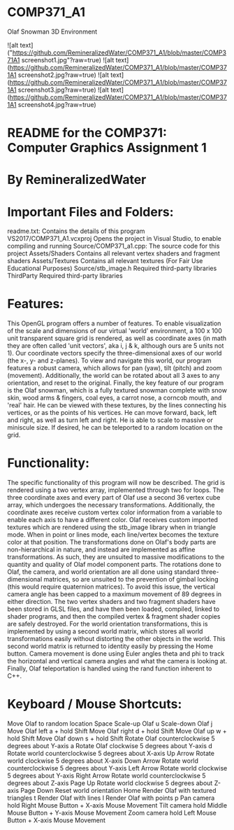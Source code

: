 # COMP371_A1
Olaf Snowman 3D Environment

![alt text]("https://github.com/RemineralizedWater/COMP371_A1/blob/master/COMP371A1 screenshot1.jpg"?raw=true)
![alt text](https://github.com/RemineralizedWater/COMP371_A1/blob/master/COMP371A1 screenshot2.jpg?raw=true)
![alt text](https://github.com/RemineralizedWater/COMP371_A1/blob/master/COMP371A1 screenshot3.jpg?raw=true)
![alt text](https://github.com/RemineralizedWater/COMP371_A1/blob/master/COMP371A1 screenshot4.jpg?raw=true)

README for the COMP371: Computer Graphics Assignment 1
======================================================
By RemineralizedWater
=====================

Important Files and Folders:
============================

readme.txt: 			Contains the details of this program
VS2017/COMP371_A1.vcxproj	Opens the project in Visual Studio, to enable compiling and running
Source/COMP371_a1.cpp:		The source code for this project
Assets/Shaders			Contains all relevant vertex shaders and fragment shaders
Assets/Textures			Contains all relevant textures (For Fair Use Educational Purposes)
Source/stb_image.h		Required third-party libraries
ThirdParty			Required third-party libraries

Features:
=========

This OpenGL program offers a number of features. To enable visualization of the scale and dimensions of our virtual 'world' environment, a 100 x 100 unit transparent square grid is rendered, as well as coordinate axes (in math they are often called 'unit vectors', aka i, j & k, although ours are 5 units not 1). Our coordinate vectors specify the three-dimensional axes of our world (the x-, y- and z-planes). To view and navigate this world, our program features a robust camera, which allows for pan (yaw), tilt (pitch) and zoom (movement). Additionally, the world can be rotated about all 3 axes to any orientation, and reset to the original. Finally, the key feature of our program is the Olaf snowman, which is a fully textured snowman complete with snow skin, wood arms & fingers, coal eyes, a carrot nose, a corncob mouth, and 'real' hair. He can be viewed with these textures, by the lines connecting his vertices, or as the points of his vertices. He can move forward, back, left and right, as well as turn left and right. He is able to scale to massive or miniscule size. If desired, he can be teleported to a random location on the grid.

Functionality:
==============

The specific functionality of this program will now be described. The grid is rendered using a two vertex array, implemented through two for loops. The three coordinate axes and every part of Olaf use a second 36 vertex cube array, which undergoes the necessary transformations. Additionally, the coordinate axes receive custom vertex color information from a variable to enable each axis to have a different color. Olaf receives custom imported textures which are rendered using the stb_image library when in triangle mode. When in point or lines mode, each line/vertex becomes the texture color at that position. The transformations done on Olaf's body parts are non-hierarchical in nature, and instead are implemented as affine transformations. As such, they are unsuited to massive modifications to the quantity and quality of Olaf model component parts. The rotations done to Olaf, the camera, and world orientation are all done using standard three-dimensional matrices, so are unsuited to the prevention of gimbal locking (this would require quaternion matrices). To avoid this issue, the vertical camera angle has been capped to a maximum movement of 89 degrees in either direction. The two vertex shaders and two fragment shaders have been stored in GLSL files, and have then been loaded, compiled, linked to shader programs, and then the compiled vertex & fragment shader copies are safely destroyed. For the world orientation transformations, this is implemented by using a second world matrix, which stores all world transformations easily without distorting the other objects in the world. This second world matrix is returned to identity easily by pressing the Home button. Camera movement is done using Euler angles theta and phi to track the horizontal and vertical camera angles and what the camera is looking at. Finally, Olaf teleportation is handled using the rand function inherent to C++.

Keyboard / Mouse Shortcuts:
===========================

Move Olaf to random location					                        Space
Scale-up Olaf							                                      u
Scale-down Olaf							                                      j
Move Olaf left							                                a + hold Shift
Move Olaf right							                                d + hold Shift
Move Olaf up						                                  	w + hold Shift
Move Olaf down							                                     s + hold Shift
Rotate Olaf counterclockwise 5 degrees about Y-axis		            a
Rotate Olaf clockwise 5 degrees about Y-axis		              	d
Rotate world counterclockwise 5 degrees about X-axis	      	Up Arrow
Rotate world clockwise 5 degrees about X-axis		        	      Down Arrow
Rotate world counterclockwise 5 degrees about Y-axis		      Left Arrow
Rotate world clockwise 5 degrees about Y-axis		          	Right Arrow
Rotate world counterclockwise 5 degrees about Z-axis		       Page Up
Rotate world clockwise 5 degrees about Z-axis			          Page Down
Reset world orientation						                            Home
Render Olaf with textured triangles				                        t
Render Olaf with lines						                                l
Render Olaf with points						                              p
Pan camera							                           hold Right Mouse Button + X-axis Mouse Movement
Tilt camera							                           hold Middle Mouse Button + Y-axis Mouse Movement
Zoom camera							                           hold Left Mouse Button + X-axis Mouse Movement
